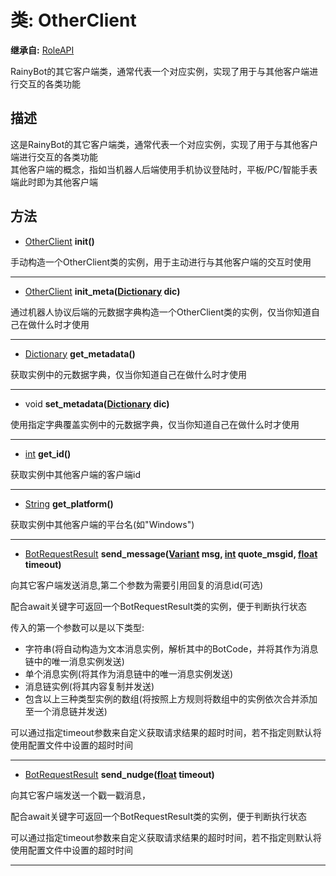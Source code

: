 # 类: OtherClient  
  
**继承自:** [RoleAPI](RoleAPI.md)  
  
RainyBot的其它客户端类，通常代表一个对应实例，实现了用于与其他客户端进行交互的各类功能  
  
## 描述  
  
这是RainyBot的其它客户端类，通常代表一个对应实例，实现了用于与其他客户端进行交互的各类功能   
其他客户端的概念，指如当机器人后端使用手机协议登陆时，平板/PC/智能手表端此时即为其他客户端  
  
## 方法 
  
- [OtherClient](OtherClient.md) **init()**  
  
手动构造一个OtherClient类的实例，用于主动进行与其他客户端的交互时使用  
  
---  
  
- [OtherClient](OtherClient.md) **init_meta([Dictionary](https://docs.godotengine.org/en/latest/classes/class_dictionary.html) dic)**  
  
通过机器人协议后端的元数据字典构造一个OtherClient类的实例，仅当你知道自己在做什么时才使用  
  
---  
  
- [Dictionary](https://docs.godotengine.org/en/latest/classes/class_dictionary.html) **get_metadata()**  
  
获取实例中的元数据字典，仅当你知道自己在做什么时才使用  
  
---  
  
- void **set_metadata([Dictionary](https://docs.godotengine.org/en/latest/classes/class_dictionary.html) dic)**  
  
使用指定字典覆盖实例中的元数据字典，仅当你知道自己在做什么时才使用  
  
---  
  
- [int](https://docs.godotengine.org/en/latest/classes/class_int.html) **get_id()**  
  
获取实例中其他客户端的客户端id  
  
---  
  
- [String](https://docs.godotengine.org/en/latest/classes/class_string.html) **get_platform()**  
  
获取实例中其他客户端的平台名(如"Windows")  
  
---  
  
- [BotRequestResult](BotRequestResult.md) **send_message([Variant](https://docs.godotengine.org/en/latest/classes/class_variant.html) msg, [int](https://docs.godotengine.org/en/latest/classes/class_int.html) quote_msgid, [float](https://docs.godotengine.org/en/latest/classes/class_float.html) timeout)**  
  
向其它客户端发送消息,第二个参数为需要引用回复的消息id(可选)   
  
配合await关键字可返回一个BotRequestResult类的实例，便于判断执行状态   
  
传入的第一个参数可以是以下类型:   
- 字符串(将自动构造为文本消息实例，解析其中的BotCode，并将其作为消息链中的唯一消息实例发送)   
- 单个消息实例(将其作为消息链中的唯一消息实例发送)   
- 消息链实例(将其内容复制并发送)   
- 包含以上三种类型实例的数组(将按照上方规则将数组中的实例依次合并添加至一个消息链并发送)   
  
可以通过指定timeout参数来自定义获取请求结果的超时时间，若不指定则默认将使用配置文件中设置的超时时间  
  
---  
  
- [BotRequestResult](BotRequestResult.md) **send_nudge([float](https://docs.godotengine.org/en/latest/classes/class_float.html) timeout)**  
  
向其它客户端发送一个戳一戳消息，   
  
配合await关键字可返回一个BotRequestResult类的实例，便于判断执行状态   
  
可以通过指定timeout参数来自定义获取请求结果的超时时间，若不指定则默认将使用配置文件中设置的超时时间  
  
---  
  

